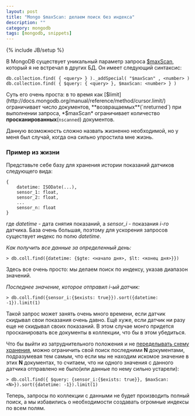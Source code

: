 ```yaml
---
layout: post
title: "Mongo $maxScan: делаем поиск без индекса"
description: ""
category: mongodb
tags: [mongodb, snippets]
---
```

{% include JB/setup %}

В MongoDB существует уникальный параметр запроса [$maxScan](http://docs.mongodb.org/manual/reference/operator/maxScan/), который я не встречал в других БД. Он имеет следующий синтаксис:

    db.collection.find( { <query> } )._addSpecial( "$maxScan" , <number> )
    db.collection.find( { $query: { <query> }, $maxScan: <number> } )
    
Суть его очень проста: в то время как [$limit](http://docs.mongodb.org/manual/reference/method/cursor.limit/) ограничивает число документов, **возвращаемых**(`nreturned`) при выполнении запроса, *$maxScan* ограничивает количество **просканированных**(`nscanned`) документов.

Данную возможность сложно назвать жизненно необходимой, но у меня был случай, когда она сильно упростила мне жизнь.

### Пример из жизни

Представьте себе базу для хранения истории показаний датчиков следующего вида:

    {
        datetime: ISODate(...),
        sensor_1: float,
        sensor_2: float,
        ...
        sensor_n: float
    }

где *datetime* - дата снятия показаний, а *sensor_i* -  показания *i-го* датчика. База очень большая, поэтому для ускорения запросов существует индекс по полю *datetime*.

*Как получить все данные за определенный день:*

    > db.coll.find({datetime: {$gte: <начало дня>, $lt: <конец дня>}})

Здесь все очень просто: мы делаем поиск по индексу, указав диапазон значений. 

*Последнее значение, которое отправил i-ый датчик:*

    > db.coll.find({sensor_i:{$exists: true}}).sort({datetime: -1}).limit(1)
    
Такой запрос может занять очень много времени, если датчик скидывал свои показания очень давно. Ещё хуже, если датчик ни разу еще не скидывал своих показаний. В этом случае монго придется просканировать все документы в коллекции, что бы в этом убедиться. 

Что бы выйти из затруднительного положения и не [переделывать схему хранения](http://habrahabr.ru/post/177761/), можно ограничить свой поиск последними **N** документами, подразумевая тем самым, что если мы не находим искомое значение в этих **N** документах, то считаем, что ни одного значения с данного датчика отправлено не было(или данные по нему сильно устарели):

    > db.coll.find({ $query: {sensor_i:{$exists: true}}, $maxScan: <N>}).sort({datetime: -1}).limit(1)
    
Теперь, запросы по коллекции с данными не будет производить полный поиск, а мы избавились о необходимости создавать огромные индексы по всем полям.